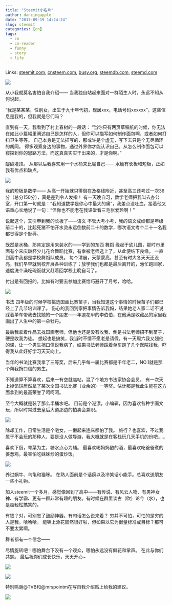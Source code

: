 ```yaml
---
title: "Steemit小名片"
author: dancingapple
date: "2017-09-19 14:24:24"
slug: steemit
categories: [cn]
tags: 
  - cn
  - cn-reader
  - funny
  - story
  - life
---
```


Links: [steemit.com](https://steemit.com/cn/@dancingapple/steemit), [cnsteem.com](https://cnsteem.com/cn/@dancingapple/steemit), [busy.org](https://busy.org/cn/@dancingapple/steemit), [steemdb.com](https://steemdb.com/cn/@dancingapple/steemit), [steemd.com](https://steemd.com/cn/@dancingapple/steemit)

![](https://steemitimages.com/DQmNPhQvtryc74azwEJbykixnqraR9Vv8UzT7vbxi5vZL4S/image.png)

从小我就莫名害怕自我介绍——
当我独自站起来面对一群陌生人时，永远不知从何说起。

“我是某某某，性别女，出生于九十年代初，现居xxx，电话号码xxxxxx”，这些信息是我的，但我就是它们吗？

直到有一天，我看到了村上春树的一段话：
“当你只有两页草稿纸的时候，你无法在如此小篇幅里阐述自己是怎样的人，但你可以描写如何制作面包啊，或者如何打扫卫生等等。
自己本身是无法描写的，那或许是个虚无，写下去只是个无尽循环的胡同。
得多观察身边的事物，通过外界你才能认识自己。从怎么制作面包可以窥探到你的思路方法，而这真真实实干出来的，才是你啊。”

醍醐灌顶。
从那以后我喜欢用一个水桶来比喻自己——
水桶有长板和短板，正如我有优点和缺点。

![](https://steemitimages.com/DQmQUjivbwVbKLNg47BUZzKhhne643HQ3xhj528jQvXymq2/image.png)

我的短板是数学——
从高一开始就只徘徊在及格线附近，甚至高三还考过一次36分（总分150分），真是差到令人发指！
有一天晚自习，数学老师把我叫去办公室，开口第一句就是：“我知道数学是你心中最大的痛”，我差点没吐血，接着他又语重心长地说了一句：“但你也不能老在我课堂看三毛张爱玲啊！”

说起这个，又引申到我的长板了——语文
不管大考小考，我的语文成绩都是年级前二十的，比起死猪不怕开水烫永远倒数前二十的数学，哪次语文考个二十一名我都觉得是个耻辱。

既然是水桶，那肯定是用来装水的——学到的东西
舞蹈
缘起于幼儿园，那时市里面有个宋庆龄杯少儿花会舞蹈比赛，有幸被老师选上了，从此便结下良缘。
一直到高中我都是学校舞蹈队成员。
每个清晨，天蒙蒙亮，甚至有时大冬天天还没亮，我们早早就到校开展各种训练了；放学我们也都是最后离开的，匆忙跑回家，速度洗个澡吃碗饭就又赶着回学校上晚自习了。

付出是有回报的，比如有时要去参加比赛恰巧避开了月考，哈哈。

![](https://steemitimages.com/DQmXqtLK5TEcVru6y4aHC51cBYMt1eWSnUWDUYcxJZvr5TL/image.png)

书法
四年级的时候学校挑选国画比赛苗子，当我知道这个事情的时候苗子们都已经上了几节培训课了。
伤心的我回到家把事情告诉我妈，结果她老人家二话不说踩着单车带我去找她的一个朋友——年逾花甲的李伯伯，在他满是收藏品的家里我画出了人生中的第一朵牡丹。

最后我拿着作品去找国画老师，但他也还是没有收我，倒是书法老师招不到苗子，硬是收我为徒。
想起也是搞笑，我当时不情不愿老是请假，有一天周六我又翘他的课，让一个男生捎口信说我病了，结果书法老师踩着单车跑了几个医院找我，吓得我从此好好学习天天向上。

当年的书法比赛我拿了三等奖，后来几乎每一届比赛都是千年老二，NO.1就是那个帮我捎口信的男生。

不知道算不算喜欢，后来一有空就临帖，混了个地方书法家协会会员。
有一次天上掉馅饼居然拿了某次全国书法比赛（业余的）一等奖。估计那是我此生能在这方面拿到的最高荣誉了呵呵呵。

至今大概就是装了那么半桶水吧。
目前是个港漂，小编辑，因为喜欢各种字画文玩，所以时常过去皇后大道那边的拍卖会兼职。

![](https://steemitimages.com/DQmeP48Ti5PmR2eXydyHQp7JPb5tZsvuVEjTzXpjMyzNDzW/image.png)

除却工作，日常生活是个宅女，一懒起来连床都怕了我。
旅行？也喜欢，不过我属于不会玩的那种人，要是没人做导游，我大概就是在客栈玩几天手机的份吧……

喜欢下厨，粤菜为主，糖水点心为辅。
最喜欢喝妈妈酿的酒，最喜欢吃爸爸煮的姜葱鸡，最害怕吃妹妹炒的蛋炒饭。

![](https://steemitimages.com/DQmV7SGmrBbDT3dLvD287DBGEyPbKzyXWUt1KobAi5yQmFa/image.png)

养过蜗牛、乌龟和猫咪。
在熟人面前是个话痨以及冷笑话小能手。总喜欢送朋友一些小礼物。


加入steemit一个多月，感觉像回到了高中——有传说、有风云人物、有男神女神、有学霸、更有一群非常有趣的朋友。有时候在群里谈古（吹）论今（水），也是超轻松搞笑的。

有钱？对，可别忘了鼓励神器。有句话怎么说来着？
穷并不可怕，可怕的是穷的人是我。哈哈哈。
能锦上添花固然很好啦，但如果以它为衡量标准或目标？那可不要太累啊。

舞者都有一个信念——

尽情旋转吧！哪怕舞台下没有一个观众，哪怕永远没有鲜花和掌声。
在此与你们共勉。
最后祝你们成长快乐，天天开心~

![](https://steemitimages.com/DQmTNT27GtyYgo3PapQJ36skTMwdmqTZipr8VUNCjMYXsmz/image.png)

![](https://steemitimages.com/DQmNjE4T3345w4YivArAgQsPQhsBAcp3bpUSUXb7absPgTh/image.png)



特别鸣谢@TVB和@mrspointm在写自我介绍贴上给我的建议。

![](https://steemitimages.com/DQmZbQXgtkpvna6wKVL1F4joLkdsLknzyTxs5mvauL5MQgG/image.png)
